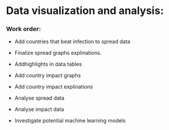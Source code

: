 # Data visualization and analysis:

### Work order: 
 - Add countries that beat infection to spread data
 - Finalize spread graphs explinations.
  
 - Addhighlights in data tables
 
 - Add country impact graphs
 - Add country impact explinations
 
 - Analyse spread data
 - Analyse impact data
 
 - Investigate potential machine learning models
